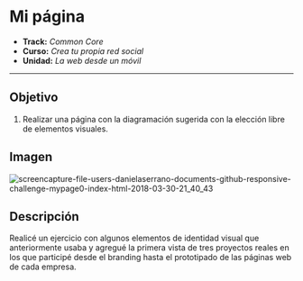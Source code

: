 # Mi página

* **Track:** _Common Core_
* **Curso:** _Crea tu propia red social_
* **Unidad:** _La web desde un móvil_

***

## Objetivo

1. Realizar una página con la diagramación sugerida con la elección libre de elementos visuales.

## Imagen

![screencapture-file-users-danielaserrano-documents-github-responsive-challenge-mypage0-index-html-2018-03-30-21_40_43](https://user-images.githubusercontent.com/31232183/38159350-e69a0372-3463-11e8-9efe-634cd524b40c.png)

## Descripción

Realicé un ejercicio con algunos elementos de identidad visual que anteriormente usaba y agregué la primera vista de tres proyectos reales en los que participé desde el branding hasta el prototipado de las páginas web de cada empresa. 
